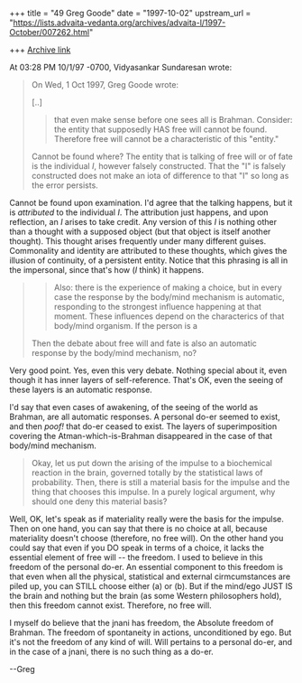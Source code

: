 +++
title = "49 Greg Goode"
date = "1997-10-02"
upstream_url = "https://lists.advaita-vedanta.org/archives/advaita-l/1997-October/007262.html"

+++
[Archive link](https://lists.advaita-vedanta.org/archives/advaita-l/1997-October/007262.html)

At 03:28 PM 10/1/97 -0700, Vidyasankar Sundaresan wrote:
>On Wed, 1 Oct 1997, Greg Goode wrote:
>
>[..]
>
>> that even make sense before one sees all is Brahman.  Consider:  the entity
>> that
>> supposedly HAS free will cannot be found.  Therefore free will cannot be a
>> characteristic of this "entity."
>
>Cannot be found where? The entity that is talking of free will or of fate
>is the individual *I*, however falsely constructed. That the "I" is
>falsely constructed does not make an iota of difference to that "I" so
>long as the error persists.

Cannot be found upon examination.  I'd agree that the talking happens,
but it is *attributed* to the individual *I*.  The attribution just happens,
and upon reflection, an *I* arises to take credit.  Any version of this *I*
is nothing other than a thought with a supposed object (but that object
is itself another thought).  This thought arises frequently under many
different guises.  Commonality and identity are attributed to these thoughts,
which gives the illusion of continuity, of a persistent entity.  Notice
that this phrasing is all in the impersonal, since that's how (*I* think)
it happens.

>
>> Also:  there is the experience of making
>> a choice,
>> but in every case the response by the body/mind mechanism is automatic,
>> responding
>> to the strongest influence happening at that moment.  These influences
depend
>> on the characterics of that body/mind organism.  If the person is a
>
>Then the debate about free will and fate is also an automatic response by
>the body/mind mechanism, no?

Very good point.  Yes, even this very debate.  Nothing special about it, even
though it has inner layers of self-reference.  That's OK, even the seeing of
these layers is an automatic response.

I'd say that even cases of awakening, of the seeing of the world as Brahman,
are all automatic responses.  A personal do-er seemed to exist, and then
*poof!* that do-er ceased to exist.  The layers of superimposition covering
the Atman-which-is-Brahman disappeared in the case of that body/mind
mechanism.

>
>Okay, let us put down the arising of the impulse to a biochemical reaction
>in the brain, governed totally by the statistical laws of probability.
>Then, there is still a material basis for the impulse and the thing that
>chooses this impulse. In a purely logical argument, why should one deny
>this material basis?

Well, OK, let's speak as if materiality really were the basis for the impulse.
Then on one hand, you can say that there is no choice at all, because
materiality
doesn't choose (therefore, no free will).  On the other hand you could say
that even if you DO speak in terms of a choice, it lacks the essential element
of free will -- the freedom.  I used to believe in this freedom of the
personal
do-er.  An essential component to this freedom is that even when all the
physical, statistical and external cirmcumstances are piled up, you can STILL
choose either (a) or (b).  But if the mind/ego JUST IS the brain and nothing
but the brain (as some Western philosophers hold), then this freedom cannot
exist.  Therefore, no free will.

I myself do believe that the jnani has freedom, the Absolute freedom of
Brahman.
The freedom of spontaneity in actions, unconditioned by ego.  But it's not the
freedom of any kind of will.  Will pertains to a personal do-er, and in the
case
of a jnani, there is no such thing as a do-er.

--Greg


